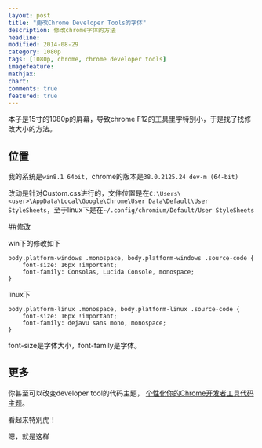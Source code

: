 ```yaml
---
layout: post
title: "更改Chrome Developer Tools的字体"
description: 修改chrome字体的方法
headline: 
modified: 2014-08-29
category: 1080p
tags: [1080p, chrome, chrome developer tools]
imagefeature: 
mathjax: 
chart: 
comments: true
featured: true
---
```


本子是15寸的1080p的屏幕，导致chrome F12的工具里字特别小，于是找了找修改大小的方法。

## 位置

我的系统是`win8.1 64bit`，chrome的版本是`38.0.2125.24 dev-m (64-bit)`

改动是针对Custom.css进行的，文件位置是在`C:\Users\<user>\AppData\Local\Google\Chrome\User Data\Default\User StyleSheets`，至于linux下是在`~/.config/chromium/Default/User StyleSheets`

##修改

win下的修改如下

	body.platform-windows .monospace, body.platform-windows .source-code {  
        font-size: 16px !important;  
        font-family: Consolas, Lucida Console, monospace;  
    }

linux下

    body.platform-linux .monospace, body.platform-linux .source-code {  
    	font-size: 16px !important;  
    	font-family: dejavu sans mono, monospace;  
	}

font-size是字体大小，font-family是字体。

## 更多

你甚至可以改变developer tool的代码主题，
[个性化你的Chrome开发者工具代码主题](http://be-evil.org/custom-your-chrome-inspector-code-theme.html)。

看起来特别虎！

嗯，就是这样